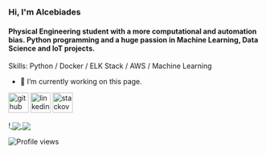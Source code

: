 ### Hi, I'm Alcebiades
####   Physical Engineering student with a more computational and automation bias. Python programming and a huge passion in Machine Learning, Data Science and IoT projects.

Skills: Python / Docker / ELK Stack / AWS / Machine Learning

- 🔭 I’m currently working on this page. 


[<img src='https://cdn.jsdelivr.net/npm/simple-icons@3.0.1/icons/github.svg' alt='github' height='40'>](https://github.com/AlceFilho)  [<img src='https://cdn.jsdelivr.net/npm/simple-icons@3.0.1/icons/linkedin.svg' alt='linkedin' height='40'>](https://www.linkedin.com/in/alcebiadesfilho/)  [<img src='https://cdn.jsdelivr.net/npm/simple-icons@3.0.1/icons/stackoverflow.svg' alt='stackoverflow' height='40'>](https://stackoverflow.com/users/14145420/alcefilho)  


!<a href="https://github.com/Alcefilho/github-readme-stats">
  <img align="center" src="https://github-readme-stats.vercel.app/api/pin/?username=Alcefilho&repo=github-readme-stats" />
</a>
<a href="https://github.com/Alcefilho/convoychat">
  <img align="center" src="https://github-readme-stats.vercel.app/api/pin/?username=Alcefilho&repo=convoychat" />
</a>

![Profile views](https://gpvc.arturio.dev/AlceFilho)  

